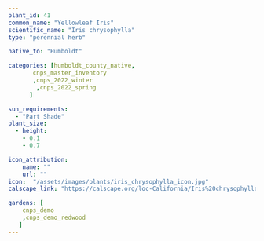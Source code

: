 ```yaml
---
plant_id: 41
common_name: "Yellowleaf Iris"
scientific_name: "Iris chrysophylla"
type: "perennial herb"

native_to: "Humboldt"

categories: [humboldt_county_native,
       cnps_master_inventory
       ,cnps_2022_winter
        ,cnps_2022_spring
      ]

sun_requirements:
  - "Part Shade"
plant_size:
  - height: 
    - 0.1
    - 0.7

icon_attribution: 
    name: ""
    url: ""
icon:  "/assets/images/plants/iris_chrysophylla_icon.jpg"
calscape_link: "https://calscape.org/loc-California/Iris%20chrysophylla(%20)"

gardens: [
    cnps_demo
    ,cnps_demo_redwood
   ]
---
```


